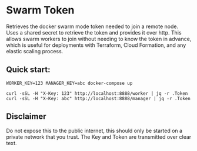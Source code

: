 # Swarm Token
Retrieves the docker swarm mode token needed to join a remote node.
Uses a shared secret to retrieve the token and provides it over http.
This allows swarm workers to join without needing to know the token in
advance, which is useful for deployments with Terraform, Cloud Formation,
and any elastic scaling process.

## Quick start:

```
WORKER_KEY=123 MANAGER_KEY=abc docker-compose up

curl -sSL -H "X-Key: 123" http://localhost:8888/worker | jq -r .Token
curl -sSL -H "X-Key: abc" http://localhost:8888/manager | jq -r .Token
```

## Disclaimer
Do not expose this to the public internet, this should only be started on a 
private network that you trust. The Key and Token are transmitted over clear
text.


